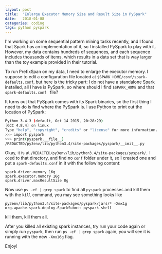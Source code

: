 ```yaml
---
layout: post
title:  "Enlarge Executor Memory Size and Result Size in PySpark"
date:   2018-01-08
categories: coding
tags: python pyspark
---
```


I'm working on some sequential pattern mining tasks recently, and I found that Spark has an implementation of it, so I installed PySpark to play with it. However, my data contains hundreds of sequences, and each sequence includes thousands of items, which results in a data set that is way larger than the toy example provided in their tutorial.

To run PrefixSpan on my data, I need to enlarge the executor memory. I suppose to edit a configuration file located at `$SPARK_HOME/conf/spark-defaults.conf`, but here is the tricky part: I do not have a standalone Spark installed, all I have is PySpark, so where should I find `$SPARK_HOME` and that `spark-defaults.conf ` file?

It turns out that PySpark comes with its Spark binaries, so the first thing I need to do is find where the PySpark is. I use Python to print out the location of PySpark:

```bash
Python 3.4.3 (default, Oct 14 2015, 20:28:29)
[GCC 4.8.4] on linux
Type "help", "copyright", "credits" or "license" for more information.
>>> import pyspark
>>> print(pyspark.__file__)
/REDACTED/py3env/lib/python3.4/site-packages/pyspark/__init__.py
```

Okay, it is at `/REDACTED/py3env/lib/python3.4/site-packages/pyspark/`. I `cd`ed to that directory, and find no `conf` folder under it, so I created one and put a `spark-defaults.conf` in it with the following content:

```
spark.driver.memory 16g
spark.executor.memory 16g
spark.driver.maxResultSize 8g
```

Now use `ps -ef | grep spark` to find all `pyspark` processes and kill them with the `kill` command, you may see something looks like

```
py3env/lib/python3.4/site-packages/pyspark/jars/* -Xmx1g org.apache.spark.deploy.SparkSubmit pyspark-shell
```

kill them, kill them all.

After you killed all existing spark instances, try run your code again or simply run `pyspark`, then run `ps -ef | grep spark` again, you will see it is running with the new `-Xmx16g` flag.

Enjoy!